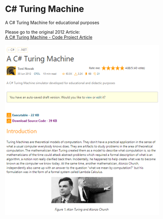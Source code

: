 # C# Turing Machine
A C# Turing Machine for educational purposes

Please go to the original 2012 Article:<br>
[A C# Turing Machine - Code Project Article](https://www.codeproject.com/Articles/409525/A-Csharp-Turing-Machine)
<br>
<br>
<a href="https://www.codeproject.com/Articles/409525/A-Csharp-Turing-Machine">
<img src="https://github.com/tnnovak/CSharpTuringMachine/blob/main/ArticlePic.PNG">
</a>




